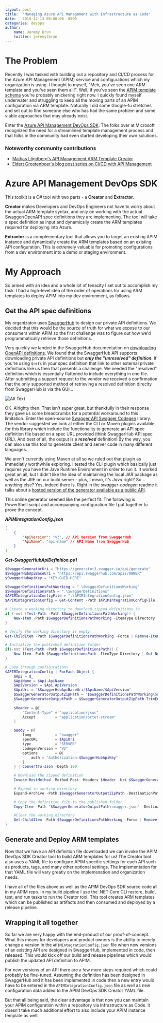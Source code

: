```yaml
---
layout: post
title:  "Managing Azure API Management with Infrastructure as Code"
date:   2019-12-13 09:00:00 -0500
categories: devops
author:
    name: Jeremy Brun
    twitter: jeremytbrun
---
```


# The Problem

Recently I was tasked with building out a repository and CI/CD process for the Azure API Management (APIM) service and configurations which my organization is using. I thought to myself, "Meh, you've seen one ARM template and you've seen them all!". Well, if you've seen the [APIM template schema](https://docs.microsoft.com/en-us/azure/templates/microsoft.apimanagement/allversions) you're probably snickering right now. I quickly found myself underwater and struggling to keep all the moving parts of an APIM configuration via ARM template. Naturally I did some Google-fu stretches and set out to find someone else who has had the same problem and some viable approaches that may already exist.

Enter the [Azure API Management DevOps SDK](https://github.com/Azure/azure-api-management-devops-resource-kit). The folks over at Microsoft recognized the need for a streamlined template management process and that folks in the community had even started developing their own solutions.

### Noteworthy community contributions

- [Mattias Lögdberg's API Management ARM Template Creator](http://mlogdberg.com/apimanagement/arm-template-creator)
- [Eldert Grootenboer's blog post series on CI/CD with API Management](https://blog.eldert.net/api-management-ci-cd-using-arm-templates-api-management-instance/)

# Azure API Management DevOps SDK

This toolkit is a C# tool with two parts - a **Creator** and **Extractor**.

**Creator** makes Developers and DevOps Engineers not have to worry about the actual ARM template syntax, and only on working with the actual [Swagger/OpenAPI](https://swagger.io/specification/) spec definitions they are implementing. The tool will take a spec definition as input and dynamically create the ARM templates required for deploying into Azure.

**Extractor** is a complementary tool that allows you to target an existing APIM instance and dynamically create the ARM templates based on an existing API configuration. This is extremely valuable for promoting configurations from a dev environment into a demo or staging environment.

# My Approach

So armed with an idea and a whole lot of tenacity I set out to accomplish my task. I had a high-level idea of the order of operations for using ARM templates to deploy APIM into my dev environment, as follows.

## Get the API spec definitions

My organizaton uses [SwaggerHub](https://app.swaggerhub.com/) to design our private API definitions. We decided that this would be the source of truth for what we expose to our consumers within APIM so the first challenge was to figure out how we'd programmatically retrieve those definitions.

Very quickly we landed in the SwaggerHub documentation on [downloading OpenAPI definitions](https://app.swaggerhub.com/help/apis/downloading-swagger-definition). We found that the SwaggerHub API supports downloading private API definitions but ***only the "unresolved" definition***. If you're using `$refs` in your spec definition that link to other external private definitions like us then that presents a challenge. We needed the "resolved" definition which is essentially flattened to include everything in one file. After submitting a support request to the vendor we received a confirmation that the only supported method of retrieving a resolved definition direclty from SwaggerHub is via the GUI...

![Alt Text](https://media.giphy.com/media/6yRVg0HWzgS88/giphy.gif)

OK. Alrighty then. That isn't super great, but thankfully in their response they gave us some breadcrumbs for a potential workaround to this limitation. Enter the open-source [Swagger API Swagger Codegen](https://github.com/swagger-api/swagger-codegen) library. The vendor suggested we look at either the CLI or Maven plugins available for this library which include the functionality to generate an API spec definition file based on a spec URL provided (think SwaggerHub API spec URL). And best of all, the output is a ***resolved*** definition! By the way, you can also use this tool to generate client and server code in many different languages.

We aren't currently using Maven at all so we ruled out that plugin as immediatly worthwhile exploring. I tested the CLI plugin which basically just requires you have the Jave Runtime Environment in order to run it. It worked great an all, but I didn't like the idea of maintaining the local JAR package as well as the JRE on our build server - plus, I mean, it's *Java* right? So... anything else? Yes, indeed there is. Right in the *swagger-codegen* readme it talks about a [hosted version of the generator available as a public API](https://github.com/swagger-api/swagger-codegen#online-generators).

This online generator seemed like the perfect fit. The following is PowerShell script and accompanying configuration file I put together to prove the concept.

***APIMIntegrationConfig.json***
```Json
[
    {
        "ApiVersion": "v3", // API Version from SwaggerHub
        "ApiName": "api-name" // API Name from SwaggerHub
    }
]
```

***Get-SwaggerHubApiDefinition.ps1***
```PowerShell
$SwaggerGeneratorUri = "https://generator3.swagger.io/api/generate"
$SwaggerHubApiBaseUri = "https://api.swaggerhub.com/apis/OWNER"
$SwaggerHubApiKey = "KEY-GUID-HERE"

$SwaggerDefinitionsPathWorking = ".\SwaggerDefinitionsWorking"
$SwaggerDefinitionsPath = ".\SwaggerDefinitions"
$APIMIntegrationConfigFile = ".\APIMIntegrationConfig.json"
$APIMIntegrationConfig = Get-Content -Path $APIMIntegrationConfigFile | ConvertFrom-Json

# Create a working directory to download zipped definitions to
if (-not (Test-Path -Path $SwaggerDefinitionsPathWorking)) {
    New-Item -Path $SwaggerDefinitionsPathWorking -ItemType Directory | Out-Null
}

# Verify the working directory is empty
Get-ChildItem -Path $SwaggerDefinitionsPathWorking -Force | Remove-Item -Force

# Initialize the published definition folder
if(-not (Test-Path -Path $SwaggerDefinitionsPath)) {
    New-Item -Path $SwaggerDefinitionsPath -ItemType Directory | Out-Null
}

# Loop through configurations
$APIMIntegrationConfig | ForEach-Object {
    $Api = $_
    $ApiName = $Api.ApiName
    $ApiVersion = $Api.ApiVersion
    $ApiUri = "$SwaggerHubApiBaseUri/$ApiName/$ApiVersion"
    $SwaggerGeneratorOutputZipPath = "$SwaggerDefinitionsPathWorking\SwaggerGenerator.zip"
    $SwaggerGeneratorOutputPath = $SwaggerGeneratorOutputZipPath.TrimEnd(".zip")
    
    $Header = @{
        "Content-Type" = "application/json"
        Accept         = "application/octet-stream"
    }

    $Body = @{
        lang           = "swagger"
        specURL        = $ApiUri
        type           = "SERVER"
        codegenVersion = "V2"
        options        = @{
            auth = "Authorization:$SwaggerHubApiKey"
        }
    } | ConvertTo-Json -Depth 100

    # Download the zipped definition
    Invoke-RestMethod -Method Post -Headers $Header -Uri $SwaggerGeneratorUri -Body $Body -OutFile $SwaggerGeneratorOutputZipPath

    # Expand in working directory
    Expand-Archive -Path $SwaggerGeneratorOutputZipPath -DestinationPath $SwaggerGeneratorOutputPath -Force

    # Copy the definition file to the published folder
    Copy-Item -Path "$SwaggerGeneratorOutputPath\swagger.json" -Destination "$SwaggerDefinitionsPath\$($ApiName)_swagger.json" -Force

    #Clear the working directory
    Get-ChildItem -Path $SwaggerDefinitionsPathWorking -Force | Remove-Item -Recurse -Force
}
```

## Generate and Deploy ARM templates

Now that we have an API definition file downloaded we can invoke the APIM DevOps SDK Creator tool to build ARM templates for us! The Creator tool also uses a YAML file to configure APIM specific settings for each API such as products, tags, and many other optional settings. The implementation for that YAML file will vary greatly on the implemenation and organization needs.

I have all of the files above as well as the APIM DevOps SDK source code all in my APIM repo. In my build pipeline I use the .NET Core CLI restore, build, test, and run tasks to run the Creator tool. This tool creates ARM templates which can be published as artifacts and then consumed and deployed by a release pipeline.

## Wrapping it all together

So far we are very happy with the end-product of our proof-of-concept. What this means for developers and product owners is the ability to merely change a version in the `APIMIntegrationConfig.json` file when new versions of an existing API are designed in SwaggerHub, implemented in code, then released. This would kick off our build and release pipelines which would publish the updated API definition to APIM.

For new versions of an API there are a few more steps required which could probably be fine-tuned. Assuming the definition has been designed in SwaggerHub and it has been implemented in code then a new entry would have to be entered in the `APIMIntegrationConfig.json` file as well as new configuration data added to the APIM DevOps SDK Creator YAML file.

But that all being said, the clear advantage is that now you can maintain your APIM configuration within a repository via Infrastructure as Code. It doesn't take much additional effort to also include your APIM instance template as well.